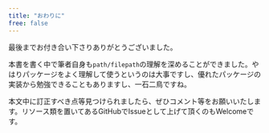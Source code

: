 ```yaml
---
title: "おわりに"
free: false
---
```


最後までお付き合い下さりありがとうございました。

本書を書く中で筆者自身も`path/filepath`の理解を深めることができました。やはりパッケージをよく理解して使うというのは大事ですし、優れたパッケージの実装から勉強できることもありますし、一石二鳥ですね。

本文中に訂正すべき点等見つけられましたら、ぜひコメント等をお願いいたします。リソース類を置いてあるGitHubでIssueとして上げて頂くのもWelcomeです。